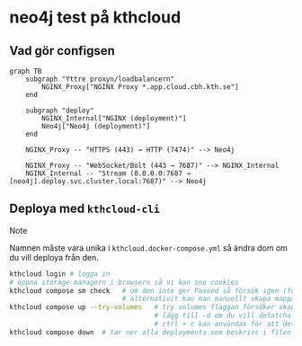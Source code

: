 # neo4j test på kthcloud

## Vad gör configsen

```mermaid
graph TB
    subgraph "Yttre proxyn/loadbalancern"
        NGINX_Proxy["NGINX Proxy *.app.cloud.cbh.kth.se"]
    end

    subgraph "deploy"
        NGINX_Internal["NGINX (deployment)"]
        Neo4j["Neo4j (deployment)"]
    end

    NGINX_Proxy -- "HTTPS (443) → HTTP (7474)" --> Neo4j

    NGINX_Proxy -- "WebSocket/Bolt (443 → 7687)" --> NGINX_Internal
    NGINX_Internal -- "Stream (0.0.0.0:7687 → [neo4j].deploy.svc.cluster.local:7687)" --> Neo4j
```

## Deploya med `kthcloud-cli`

> [!NOTE]
> Namnen måste vara unika i `kthcloud.docker-compose.yml` så ändra dom om du vill deploya från den.

```bash
kthcloud login # logga in
# öppna storage managern i browsern så vi kan sno cookies
kthcloud compose sm check   # om den inte ger Passed så försök igen (funkar ej på windows)
                            # alternativit kan man manuellt skapa mapparna via browsern
kthcloud compose up --try-volumes   # try volumes flaggan försöker skapa mapparna och filerna som ska mountas
                                    # lägg till -d om du vill detatcha från deploymentsen, default betende ger SSE strömmar med logs från alla deployments
                                    # ctrl + c kan användas för att detactha och man har då möjligheten att disablea deploymentsen
kthcloud compose down  # tar ner alla deployments som beskrivs i filen
``` 
